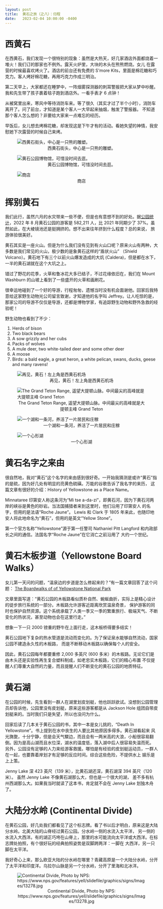 ```yaml
---
layout: post
title:  黄石之旅（之八）：归程
date:   2023-02-04 10:00:00 -0400
---
```


# 西黄石

在西黄石，我们发现一个很特别的现象：虽然是大热天，好几家酒店外面都烧着一堆火！我们订的那家也不例外。露天火炉里，大块的木头在熊熊燃烧。女儿
在露营的时候最喜欢烤火了。酒店的前台还有免费的 S'more Kits，里面是棉花糖和巧克力。客人烤好棉花糖，再用巧克力作成三明治。

第二天早上，大家都还在睡梦中，一阵烟雾探测器的刺耳警报把大家从梦中吵醒。我和先生带了孩子裹着毯子跑到酒店外。一看手表才 6 点钟！

从被窝里出来，寒风中等待消防车来。等了很久（其实才过了半个小时），消防车离开了。问了前台，才知道是某个客人一大早起来抽烟，触发了警报器。
不知道那个客人怎么想的？非要给大家来一点难忘的经历。

早饭后，女儿想去烤棉花糖，却发现这是下午才有的活动。看她失望的神情，我安慰她下次露营的时候自己来烤。

<figure>
  <img src="../../../assets/images/Yellowstone-Day8/West-Yellowstone-01.jpg" alt="西黄石街头，中心是一只熊的雕塑。"/>
  <center><figcaption>西黄石街头，中心是一只熊的雕塑。</figcaption></center>
</figure>

<figure>
  <img src="../../../assets/images/Yellowstone-Day8/West-Yellowstone-02.jpg" alt="黄石公园博物馆，可惜没时间去逛。"/>
  <center><figcaption>黄石公园博物馆，可惜没时间去逛。</figcaption></center>
</figure>

<figure>
  <img src="../../../assets/images/Yellowstone-Day8/West-Yellowstone-03.jpg" alt="商店"/>
  <center><figcaption>商店</figcaption></center>
</figure>

# 挥别黄石

我们此行，虽然六月的水灾带来一些不便，但是也有意想不到的好处。据[公园统计](https://www.nps.gov/yell/learn/news/22030.htm)，2022 年
8 月黄石公园的游客是 582,211 人，比 2021 年同期少了 37%。虽然如此，在大棱镜池还是挺拥挤的。想不出来往年挤到什么程度？总的来说，
旅游体验很美好。

黄石其实是一座火山。但是为什么我们没有见到有火山口呢？原来火山有两种，大多数是我们常见的火山，极少数的是象黄石这样的“盾状火山”
（Shield Volcano）。黄石地下有三个以前火山爆发造成的大炕 (Caldera)，但是都在水下，一半的黄石湖就在这个大坑之上。

错过了野花的花季，火草和鲁冰花大多已结子，不过花缘依旧在，我们在 Mount Washburn 的山坡上看到了一些盛开的火草和画刷花。

很幸运地碰到了一个好的导游，行程匆匆，遗憾当时没有机会面谢他。回家后我特意给这家野生动物光公司留言致谢，才知道他的名字叫 Jeffrey。让人吃惊的是，
那家公司的导游不仅仅是导游，还都是博物学家，有追踪野生动物和野外急救的经验呢！

野生动物也看到了不少：

1. Herds of bison
1. Two black bears
1. A sow grizzly and her cubs
1. Packs of wolves
1. A mule deer, two white-tailed deer and some other deer
1. A moose
1. Birds: a bald eagle, a great heron, a white pelican, swans, ducks, geese and many ravens!

<figure>
  <img src="../../../assets/images/Yellowstone-Day8/West-Yellowstone-04.jpg" alt="再见，黄石！左上角是西黄石机场"/>
  <center><figcaption>再见，黄石！左上角是西黄石机场</figcaption></center>
</figure>

<figure>
  <img src="../../../assets/images/Yellowstone-Day8/Grand-Teton.jpg" alt="The Grand Teton Range, 遥望大提顿山脉。中间最尖的高峰就是大提顿主峰 Grand Teton"/>
  <center><figcaption>The Grand Teton Range, 遥望大提顿山脉。中间最尖的高峰就是大提顿主峰 Grand Teton</figcaption></center>
</figure>

<figure>
  <img src="../../../assets/images/Yellowstone-Day8/River-and-Lake.jpg" alt="一个湖和一条河，养活了一片居民和庄稼"/>
  <center><figcaption>一个湖和一条河，养活了一片居民和庄稼</figcaption></center>
</figure>

<figure>
  <img src="../../../assets/images/Yellowstone-Day8/Heart-Lake.jpg" alt="一个心形湖"/>
  <center><figcaption>一个心形湖</figcaption></center>
</figure>

# 黄石名字之来由

很自然地，我对“黄石”这个名字的来由感到很好奇。一开始我猜测是或许“黄石”指的是硫，因为好几处有明显的亮黄色硫磺。万能的谷歌告诉了我名字的来历，
这篇文章有很好的介绍：History of Yellowstone as a Place Name。

Minnataree 印第安人称这条河为“Mi tse a-da-zi”，即黄石河，因为下黄石河两岸的峡谷是黄色的砂岩。当法国捕猎者来到这里时，他们沿用了印第安人
的名字，但用的是法语“Roche Jaune”。 Lewis 和 Clark 于 1805 年来此，也随印地安人将此地命名为“黄石”，但用的是英文“Yellow Stone”。

第一个官方名称“Yellowstone”源于第一任警司 Nathaniel Pitt Langford 和内政部长之间的通信。法国名字“Roche Jaune”在它消亡之前沿用了
大约一个世纪。

# 黄石木板步道（Yellowstone Board Walks）

女儿第一天问的问题，“温泉边的步道是怎么修起来的？”有一篇文章回答了这个问题：
[The Boardwalks of of Yellowstone National Park](https://www.yellowstone-online.com/history/yhtwo2.html)

文章里面写道：“黄石公园的木板路看似质朴自然、蜿蜒曲折，实际上是精心设计的徒步旅行系统的一部分。木板路允许游客近距离欣赏温泉奇景，
保护游客的同时也保护自然资源。这个系统承载了人类一季又一季的繁重旅行、极端天气、不断变化的热状况，甚至动物也会在这里行走。”

想象一下一只 2000 镑重的野牛在上面行走，这木板桥得要多结实！

黄石公园地下复杂的热水管道是流动而变化的。为了保证泉水能够自然流动，国家公园不建造永久性的木板路， 而是不断移动木板路以确保每个人的安全。

因此，黄石公园每年都要重修 2,000 多英尺 (600 多米）的木板路。无论它们是由木头还是实验性再生复合塑料制成，如老忠实木板路，它们的精心布置
不仅提醒人们尊重大自然的力量，而且提醒人们不断变化的黄石公园的地质特征。

# 黄石湖

在公园的时候，先生看到一群人在湖里划皮划艇，他也跃跃欲试。没想到公园管理员却告诉他，公园里没有皮划艇，原来这些游客都是从 Jackson Hole
组团自带皮划艇来的。当时我们只是失望，所以也没问为什么。

回家后读了几本关于黄石公园的书，其中一本是女儿挑的，“Death In Yellowstone”。书上提到在水中丧生的人要比其他原因多得多。黄石湖看起来
风光旖旎，十分宁静，但是会天气驟边，而且会有一两米高的大浪，小船很容易翻倒。因为是高山湖而且水位深，湖水的温度低，落入湖中后人很容易失温而死。
另外，公园没有足够的人力来给游客救援。哪怕是有经验的皮划艇运动员，一群人在一起，也要靠着岸划才有足够的反应时间。综合这些危险，不提供水上
娱乐是上上策。

Jenny Lake 深 423 英尺（139 米），比黄石湖还深，黄石湖深 394 英尺（120 米）。 虽然 Jenny Lake 不像黄石湖那么大，但也是一个很大的湖，
差不多有杭州西湖那么大。如果我当时就读了这本书，肯定就不会在 Jenny Lake 划独木舟了。

# 大陆分水岭 (Continental Divide)

在黄石公园，好几处我们都看见了这个标志牌。看了书以后才明白，原来这是大陆分水岭。北美大陆的山脊经过黄石公园。分水岭一侧的水流入太平洋，
另一侧的水流入大西洋。有的湖正巧垮在山脊上，那里的水可能流向太平洋或大西洋。在标志牌处拍照，有个很好玩的经典拍照姿势是双脚跨两洋：一脚在
大西洋，另一只脚在太平洋。

我好奇心上来，那么欧亚大陆的分水岭在哪里？青藏高原是一个大陆分水岭，分开了太平洋和印度洋。乌拉尔山脉是另一个分水岭，分开了里海和北冰洋。

<figure>
  <img src="../../../assets/images/Yellowstone-Day8/Continental-Divide.jpg" alt="Continental Divide, Photo by NPS: https://www.nps.gov/features/yell/slidefile/graphics/signs/Images/13278.jpg"/>
  <center><figcaption>Continental Divide, Photo by NPS: https://www.nps.gov/features/yell/slidefile/graphics/signs/Images/13278.jpg</figcaption></center>
</figure>

